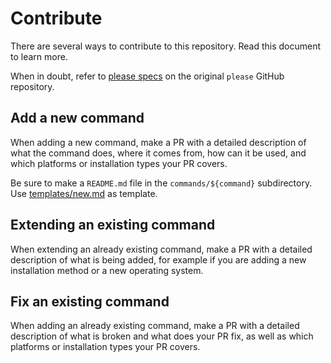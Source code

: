 # Contribute

There are several ways to contribute to this repository.
Read this document to learn more.

When in doubt, refer to [please specs](https://github.com/pleasecmd/please/blob/master/SPECS.md)
on the original `please` GitHub repository.

## Add a new command

When adding a new command,
make a PR with a detailed description of what the command does, where it comes from,
how can it be used, and which platforms or installation types your PR covers.

Be sure to make a `README.md` file in the `commands/${command}` subdirectory.
Use [templates/new.md](./templates/NEW.md) as template.

## Extending an existing command

When extending an already existing command,
make a PR with a detailed description of what is being added, for example if you are adding a
new installation method or a new operating system.

## Fix an existing command

When adding an already existing command,
make a PR with a detailed description of what is broken and what does your PR fix,
as well as which platforms or installation types your PR covers.

